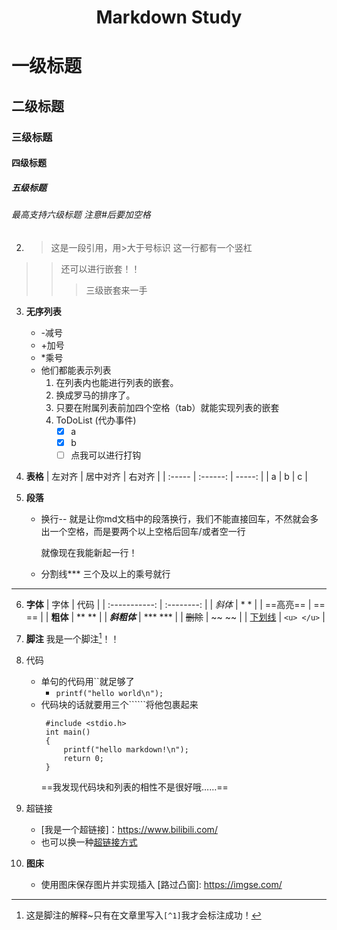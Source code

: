 # <center>Markdown Study</center>
# 一级标题
## 二级标题
### 三级标题
#### 四级标题
##### 五级标题
###### 最高支持六级标题 注意#后要加空格

2. > 这是一段引用，用>大于号标识 这一行都有一个竖杠 
>> 还可以进行嵌套！！
>>> 三级嵌套来一手

3. **无序列表**
   - -减号
   + +加号
   * *乘号
   * 他们都能表示列表
      1. 在列表内也能进行列表的嵌套。
      2. 换成罗马的排序了。
      3. 只要在附属列表前加四个空格（tab）就能实现列表的嵌套
      4. ToDoList (代办事件)
           - [x] a
           - [x] b
           - [ ] 点我可以进行打钩
 4. **表格**
    | 左对齐 | 居中对齐 | 右对齐 |
    | :----- | :------: | -----: |
    | a      |    b     |      c |

5. **段落**
   - 换行-- 就是让你md文档中的段落换行，我们不能直接回车，不然就会多出一个空格，而是要两个以上空格后回车/或者空一行   
    
        就像现在我能新起一行！
   - 分割线*** 三个及以上的乘号就行
***

6. **字体**
    |     字体      |    代码    |
    | :-----------: | :--------: |
    |    *斜体*     |    * *     |
    |   ==高亮==    |   == ==    |
    |   **粗体**    |   ** **    |
    | ***斜粗体***  |  *** ***   |
    |   ~~删除~~    |   ~~ ~~    |
    | <u>下划线</u> | `<u> </u>` |

7. **脚注**
    我是一个脚注[^1]！！
    
8. 代码
    - 单句的代码用``就足够了
        - `printf("hello world\n");`
    - 代码块的话就要用三个``````将他包裹起来
       ```
        #include <stdio.h>
        int main()
        {
            printf("hello markdown!\n");
            return 0;
        }
        ```
        ==我发现代码块和列表的相性不是很好哦……==

9. 超链接
    - [我是一个超链接]：https://www.bilibili.com/
    - 也可以换一种[超链接方式](https://www.bilibili.com/)

10. **图床**
    - 使用图床保存图片并实现插入
    [路过凸窗]: https://imgse.com/
[^1]: 这是脚注的解释~只有在文章里写入`[^1]`我才会标注成功！

